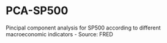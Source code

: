 # PCA-SP500
Pincipal component analysis for SP500 according to different macroeconomic indicators - Source: FRED
